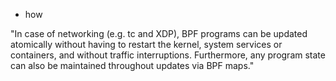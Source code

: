 * how

"In case of networking (e.g. tc and XDP), BPF programs can be updated
atomically without having to restart the kernel, system services or
containers, and without traffic interruptions. Furthermore, any
program state can also be maintained throughout updates via BPF maps."
